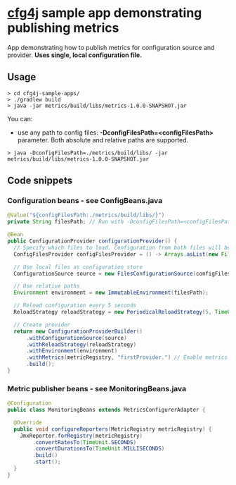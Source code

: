 # [cfg4j](http://cfg4j.org) sample app demonstrating publishing metrics
App demonstrating how to publish metrics for configuration source and provider. **Uses single, local configuration file.**

## Usage
```
> cd cfg4j-sample-apps/
> ./gradlew build
> java -jar metrics/build/libs/metrics-1.0.0-SNAPSHOT.jar
```

You can:
* use any path to config files: **-DconfigFilesPath=\<configFilesPath\>** parameter. Both absolute and relative paths are supported.

```
> java -DconfigFilesPath=./metrics/build/libs/ -jar metrics/build/libs/metrics-1.0.0-SNAPSHOT.jar
```


## Code snippets

### Configuration beans - see ConfigBeans.java
```java
@Value("${configFilesPath:./metrics/build/libs/}")
private String filesPath; // Run with -DconfigFilesPath=<configFilesPath> parameter to override

@Bean
public ConfigurationProvider configurationProvider() {
  // Specify which files to load. Configuration from both files will be merged.
  ConfigFilesProvider configFilesProvider = () -> Arrays.asList(new File("application.yaml"), new File("otherConfig.properties"));

  // Use local files as configuration store
  ConfigurationSource source = new FilesConfigurationSource(configFilesProvider);

  // Use relative paths
  Environment environment = new ImmutableEnvironment(filesPath);

  // Reload configuration every 5 seconds
  ReloadStrategy reloadStrategy = new PeriodicalReloadStrategy(5, TimeUnit.SECONDS);

  // Create provider
  return new ConfigurationProviderBuilder()
      .withConfigurationSource(source)
      .withReloadStrategy(reloadStrategy)
      .withEnvironment(environment)
      .withMetrics(metricRegistry, "firstProvider.") // Enable metrics
      .build();
}
```

### Metric publisher beans - see MonitoringBeans.java
```java
@Configuration
public class MonitoringBeans extends MetricsConfigurerAdapter {

  @Override
  public void configureReporters(MetricRegistry metricRegistry) {
    JmxReporter.forRegistry(metricRegistry)
        .convertRatesTo(TimeUnit.SECONDS)
        .convertDurationsTo(TimeUnit.MILLISECONDS)
        .build()
        .start();
  }
}
```
